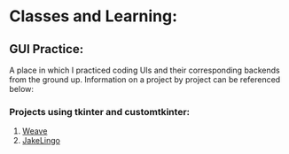 # Classes and Learning:

## GUI Practice: 
A place in which I practiced coding UIs and their corresponding backends from the ground up. Information on a project by project can be referenced below:
### Projects using tkinter and customtkinter:
1. [Weave](gui-practice/weave/readme.md)
2. [JakeLingo](gui-practice/jakelingo/readme.md)
